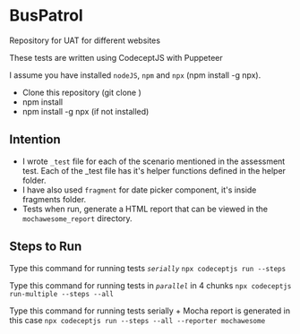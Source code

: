 # BusPatrol

Repository for UAT for different websites

These tests are written using CodeceptJS with Puppeteer

I assume you have installed `nodeJS`, `npm` and `npx` (npm install -g npx).

* Clone this repository (git clone )
* npm install
* npm install -g npx (if not installed)

## Intention
* I wrote `_test` file for each of the scenario mentioned in the assessment test. Each of the _test file has it's helper functions defined in the helper folder.
* I have also used `fragment` for date picker component, it's inside fragments folder.
* Tests when run, generate a HTML report that can be viewed in the `mochawesome_report` directory.

## Steps to Run

Type this command for running tests *`serially`*
`npx codeceptjs run --steps`

Type this command for running tests in *`parallel`* in 4 chunks 
`npx codeceptjs run-multiple --steps --all`

Type this command for running tests serially + Mocha report is generated in this case
`npx codeceptjs run --steps --all --reporter mochawesome`
